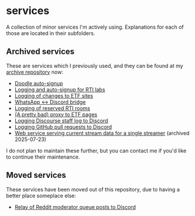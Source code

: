 # services
A collection of minor services I'm actively using. Explanations for each of those are located in their subfolders.

## Archived services
These are services which I previously used, and they can be found at my [archive repository](https://github.com/KockaAdmiralac/Archive) now:

- [Doodle auto-signup](https://github.com/KockaAdmiralac/Archive/tree/master/etf/doodle)
- [Logging and auto-signup for RTI labs](https://github.com/KockaAdmiralac/Archive/tree/master/auto-lab)
- [Logging of changes to ETF sites](https://github.com/KockaAdmiralac/Archive/tree/master/etfnews)
- [WhatsApp <-> Discord bridge](https://github.com/KockaAdmiralac/Archive/tree/master/whatsapp)
- [Logging of reserved RTI rooms](https://github.com/KockaAdmiralac/Archive/tree/master/sale)
- [(A pretty bad) proxy to ETF pages](https://github.com/KockaAdmiralac/Archive/tree/master/etf-proxy)
- [Logging Discourse staff log to Discord](https://github.com/KockaAdmiralac/Archive/tree/master/petlja/algora-staff-log)
- [Logging GitHub pull requests to Discord](https://github.com/KockaAdmiralac/Archive/tree/master/fandom/github)
- [Web service serving current stream data for a single streamer](https://github.com/KockaAdmiralac/Archive/tree/master/fandom/gopiratesoftware) (archived 2025-07-23)

I do not plan to maintain these further, but you can contact me if you'd like to continue their maintenance.

## Moved services
These services have been moved out of this repository, due to having a better place someplace else:

- [Relay of Reddit moderator queue posts to Discord](https://github.com/KockaAdmiralac/reddit-queue)
